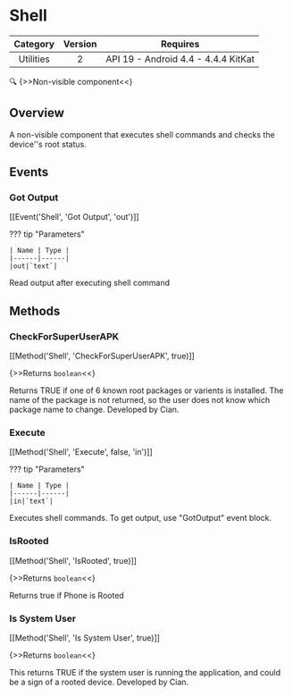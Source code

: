 # Shell

| Category | Version | Requires |
|:--------:|:-------:|:--------:|
|Utilities|2|API 19 - Android 4.4 - 4.4.4 KitKat|

:mag: {>>Non-visible component<<}

## Overview

A non-visible component that executes shell commands and checks the device''s root status.

## Events

### Got Output

[[Event('Shell', 'Got Output', 'out')]]

??? tip "Parameters"

    | Name | Type |
    |------|------|
    |out|`text`|


Read output after executing shell command

## Methods

### CheckForSuperUserAPK

[[Method('Shell', 'CheckForSuperUserAPK', true)]]

{>>Returns `boolean`<<}

Returns TRUE if one of 6 known root packages or varients is installed. The name of the package is not returned, so the user does not know which package name to change. Developed by Cian.

### Execute

[[Method('Shell', 'Execute', false, 'in')]]

??? tip "Parameters"

    | Name | Type |
    |------|------|
    |in|`text`|


Executes shell commands. To get output, use "GotOutput" event block.

### IsRooted

[[Method('Shell', 'IsRooted', true)]]

{>>Returns `boolean`<<}

Returns true if Phone is Rooted

### Is System User

[[Method('Shell', 'Is System User', true)]]

{>>Returns `boolean`<<}

This returns TRUE if the system user is running the application, and could be a sign of a rooted device. Developed by Cian.